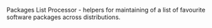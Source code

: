 Packages List Processor - helpers for maintaining of a list of favourite software packages across distributions.
